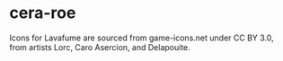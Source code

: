 # cera-roe

Icons for Lavafume are sourced from game-icons.net under CC BY 3.0, from artists Lorc, Caro Asercion, and Delapouite.
